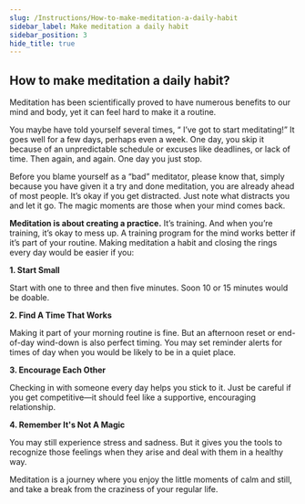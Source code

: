 ```yaml
---
slug: /Instructions/How-to-make-meditation-a-daily-habit
sidebar_label: Make meditation a daily habit
sidebar_position: 3
hide_title: true
---
```


## How to make meditation a daily habit?

Meditation has been scientifically proved to have numerous benefits to our mind and body, yet it can feel hard to make it a routine.

You maybe have told yourself several times, “ I’ve got to start meditating!” It goes well for a few days, perhaps even a week. One day, you skip it because of an unpredictable schedule or excuses like deadlines, or lack of time. Then again, and again. One day you just stop.

Before you blame yourself as a “bad” meditator, please know that, simply because you have given it a try and done meditation, you are already ahead of most people. It’s okay if you get distracted. Just note what distracts you and let it go. The magic moments are those when your mind comes back.

**Meditation is about creating a practice.** It’s training. And when you’re training, it’s okay to mess up. A training program for the mind works better if it’s part of your routine. Making meditation a habit and closing the rings every day would be easier if you:

**1. Start Small**

Start with one to three and then five minutes. Soon 10 or 15 minutes would be doable.

**2. Find A Time That Works**

Making it part of your morning routine is fine. But an afternoon reset or end-of-day wind-down is also perfect timing. You may set reminder alerts for times of day when you would be likely to be in a quiet place.

**3. Encourage Each Other**

Checking in with someone every day helps you stick to it. Just be careful if you get competitive—it should feel like a supportive, encouraging relationship.

**4. Remember It's Not A Magic**

You may still experience stress and sadness. But it gives you the tools to recognize those feelings when they arise and deal with them in a healthy way.

Meditation is a journey where you enjoy the little moments of calm and still, and take a break from the craziness of your regular life.

